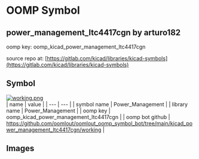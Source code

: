 # OOMP Symbol  
## power_management_ltc4417cgn  by arturo182  
  
oomp key: oomp_kicad_power_management_ltc4417cgn  
  
source repo at: [https://gitlab.com/kicad/libraries/kicad-symbols](https://gitlab.com/kicad/libraries/kicad-symbols)  
## Symbol  
  
[![working.png](working_600.png)](working.png)  
| name | value | 
| --- | --- | 
| symbol name | Power_Management | 
| library name | Power_Management | 
| oomp key | oomp_kicad_power_management_ltc4417cgn | 
| oomp bot github | https://github.com/oomlout/oomlout_oomp_symbol_bot/tree/main/kicad_power_management_ltc4417cgn/working | 
## Images  
